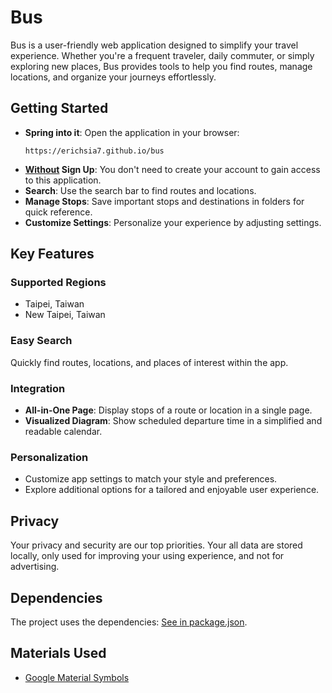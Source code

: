 # Bus

Bus is a user-friendly web application designed to simplify your travel experience. Whether you're a frequent traveler, daily commuter, or simply exploring new places, Bus provides tools to help you find routes, manage locations, and organize your journeys effortlessly.

## Getting Started

- **Spring into it**: Open the application in your browser:
  ```text
  https://erichsia7.github.io/bus
  ```
- **<u>Without</u> Sign Up**: You don't need to create your account to gain access to this application.
- **Search**: Use the search bar to find routes and locations.
- **Manage Stops**: Save important stops and destinations in folders for quick reference.
- **Customize Settings**: Personalize your experience by adjusting settings.

## Key Features

### Supported Regions

* Taipei, Taiwan
* New Taipei, Taiwan

### Easy Search

Quickly find routes, locations, and places of interest within the app.

### Integration

- **All-in-One Page**: Display stops of a route or location in a single page.
- **Visualized Diagram**: Show scheduled departure time in a simplified and readable calendar.

### Personalization

- Customize app settings to match your style and preferences.
- Explore additional options for a tailored and enjoyable user experience.

## Privacy

Your privacy and security are our top priorities. Your all data are stored locally, only used for improving your using experience, and not for advertising.

## Dependencies

The project uses the dependencies: [See in package.json](./package.json).

## Materials Used
- [Google Material Symbols](https://fonts.google.com/icons?icon.style=Rounded&icon.set=Material+Symbols)